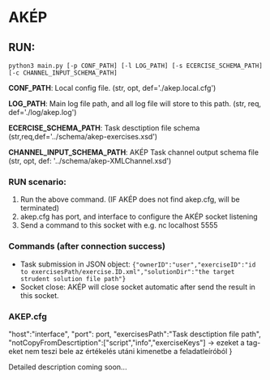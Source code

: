 # AKÉP

## RUN:

```shell
python3 main.py [-p CONF_PATH] [-l LOG_PATH] [-s ECERCISE_SCHEMA_PATH] [-c CHANNEL_INPUT_SCHEMA_PATH]
```

**CONF_PATH**: Local config file. \(str, opt, def='./akep.local.cfg'\)

**LOG_PATH**: Main log file path, and all log file will store to this path. \(str, req, def='./log/akep.log'\)

**ECERCISE_SCHEMA_PATH**: Task desctiption file schema \(str,req,def='../schema/akep-exercises.xsd'\)

**CHANNEL_INPUT_SCHEMA_PATH**: AKÉP Task channel output schema file \(str, opt, def: '../schema/akep-XMLChannel.xsd'\)

### RUN scenario:
1.	Run the above command. (IF AKÉP does not find akep.cfg, will be terminated)
2.	akep.cfg has port, and interface to configure the AKÉP socket listening
3.	Send a command to this socket with e.g.  nc localhost 5555

### Commands (after connection success)
-	Task submission in JSON object:
	`{"ownerID":"user","exerciseID":"id to exercisesPath/exercise.ID.xml","solutionDir":"the target strudent solution file path"}`
-	Socket close: AKÉP will close socket automatic after send the result in this socket.

### AKEP.cfg
"host":"interface",
"port": port,
"exercisesPath":"Task desctiption file path",
"notCopyFromDescrtiption":["script","info","exerciseKeys"] -> ezeket a tag-eket nem teszi bele az értékelés utáni kimenetbe a feladatleíróból
}

Detailed description coming soon...
